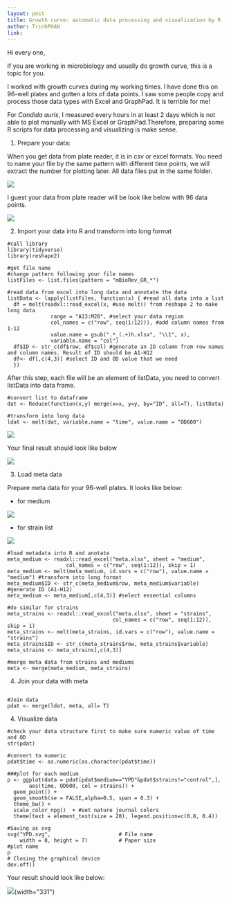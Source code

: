 ```yaml
---
layout: post
title: Growth curve: automatic data processing and visualization by R
author: TrinhPHAN
link: 
---
```


Hi every one,

If you are working in microbiology and usually do growth curve, this is a topic for you.

I worked with growth curves during my working times. I have done this on 96-well plates and gotten a lots of data points. I saw some people copy and process those data types with Excel and GraphPad. It is terrible for me!

For *Candida auris*, I measured every hours in at least 2 days which is not able to plot manually with MS Excel or GraphPad.Therefore, preparing some R scripts for data processing and visualizing is make sense.

1.  Prepare your data:

When you get data from plate reader, it is in csv or excel formats. You need to name your file by the same pattern with different time points, we will extract the number for plotting later. All data files put in the same folder.

![](images/datagr.png)

I guest your data from plate reader will be look like below with 96 data points.

![](images/dataformat.png)

2.  Import your data into R and transform into long format

```{r}
#call library
library(tidyverse)
library(reshape2)

#get file name
#change pattern following your file names
listFiles <- list.files(pattern = "mBioRev_GR_*")

#read data from excel into long data and annotate the data
listData <- lapply(listFiles, function(x) { #read all data into a list
  df = melt(readxl::read_excel(x, #use melt() from reshape 2 to make long data
              range = "A13:M20", #select your data region
              col_names = c("row", seq(1:12))), #add column names from 1-12
              value.name = gsub(".*_(.+)h.xlsx", "\\1", x), 
              variable.name = "col") 
  df$ID <- str_c(df$row, df$col) #generate an ID column from row names and column names. Result of ID should be A1-H12
  df<- df[,c(4,3)] #select ID and OD value that we need
  })
```

After this step, each file will be an element of listData, you need to convert listData into data frame.

```{r}
#convert list to dataframe
dat <- Reduce(function(x,y) merge(x=x, y=y, by="ID", all=T), listData)

#transform into long data
ldat <- melt(dat, variable.name = "time", value.name = "OD600")
```

![](images/datastr.png)

Your final result should look like below

![](images/ldat.png)

3.  Load meta data

Prepare meta data for your 96-well plates. It looks like below:

-   for medium

![](images/metamedium.png)

-   for strain list

![](images/strains.png)

```{r}
#load metadata into R and anotate
meta_medium <- readxl::read_excel("meta.xlsx", sheet = "medium",
                   col_names = c("row", seq(1:12)), skip = 1)
meta_medium <- melt(meta_medium, id.vars = c("row"), value.name = "medium") #transform into long format
meta_medium$ID <- str_c(meta_medium$row, meta_medium$variable) #generate ID (A1-H12)
meta_medium <- meta_medium[,c(4,3)] #select essential columns

#do similar for strains
meta_strains <- readxl::read_excel("meta.xlsx", sheet = "strains",
                                  col_names = c("row", seq(1:12)), skip = 1)
meta_strains <- melt(meta_strains, id.vars = c("row"), value.name = "strains")
meta_strains$ID <- str_c(meta_strains$row, meta_strains$variable)
meta_strains <- meta_strains[,c(4,3)]

#merge meta data from strains and mediums
meta <- merge(meta_medium, meta_strains)
```

4.  Join your data with meta

```{r}

#Join data
pdat <- merge(ldat, meta, all= T)
```

4.  Visualize data

```{r}
#check your data structure first to make sure numeric value of time and OD
str(pdat)

#convert to numeric
pdat$time <- as.numeric(as.character(pdat$time))

###plot for each medium
p <- ggplot(data = pdat[pdat$medium=="YPD"&pdat$strains!="control",],
       aes(time, OD600, col = strains)) + 
  geom_point() + 
  geom_smooth(se = FALSE,alpha=0.5, span = 0.3) +
  theme_bw() + 
  scale_color_npg()  + #set nature journal colors
  theme(text = element_text(size = 20), legend.position=c(0.8, 0.4))

#Saving as svg
svg("YPD.svg",                      # File name
    width = 8, height = 7)          # Paper size
#plot name
p
# Closing the graphical device
dev.off() 

```

Your result should look like below:

![](images/plot.png){width="331"}
